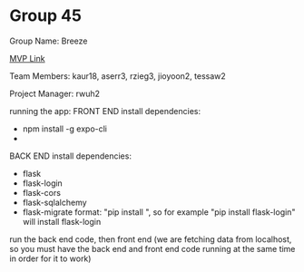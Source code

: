 # Group 45
Group Name: Breeze

[MVP Link](https://docs.google.com/document/d/1e_yWQLrd8W6waS-R71QX9kZ5-ks18lrWPlCjAYAbBB0/edit?usp=sharing)

Team Members: kaur18, aserr3, rzieg3, jioyoon2, tessaw2

Project Manager: rwuh2

running the app:
FRONT END
install dependencies:
- npm install -g expo-cli
- 


BACK END
install dependencies: 
- flask
- flask-login
- flask-cors
- flask-sqlalchemy
- flask-migrate
format: "pip install <dependency name>", so for example "pip install flask-login" will install flask-login

run the back end code, then front end (we are fetching data from localhost, so you must have the back end and front end code running
at the same time in order for it to work)
